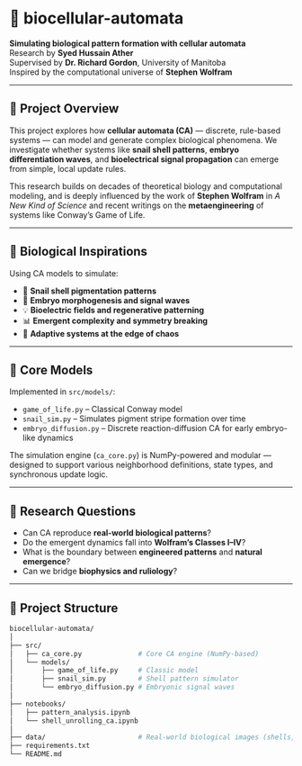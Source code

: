 # 🧬 biocellular-automata

**Simulating biological pattern formation with cellular automata**  
Research by **Syed Hussain Ather**  
Supervised by **Dr. Richard Gordon**, University of Manitoba  
Inspired by the computational universe of **Stephen Wolfram**

---

## 🧠 Project Overview

This project explores how **cellular automata (CA)** — discrete, rule-based systems — can model and generate complex biological phenomena. We investigate whether systems like **snail shell patterns**, **embryo differentiation waves**, and **bioelectrical signal propagation** can emerge from simple, local update rules.

This research builds on decades of theoretical biology and computational modeling, and is deeply influenced by the work of **Stephen Wolfram** in *A New Kind of Science* and recent writings on the **metaengineering** of systems like Conway’s Game of Life.

---

## 🔬 Biological Inspirations

Using CA models to simulate:

- 🐚 **Snail shell pigmentation patterns**
- 🧫 **Embryo morphogenesis and signal waves**
- 💡 **Bioelectric fields and regenerative patterning**
- 📊 **Emergent complexity and symmetry breaking**
- 🧠 **Adaptive systems at the edge of chaos**

---

## 🧩 Core Models

Implemented in `src/models/`:

- `game_of_life.py` – Classical Conway model  
- `snail_sim.py` – Simulates pigment stripe formation over time  
- `embryo_diffusion.py` – Discrete reaction-diffusion CA for early embryo-like dynamics  

The simulation engine (`ca_core.py`) is NumPy-powered and modular — designed to support various neighborhood definitions, state types, and synchronous update logic.

---

## 🧪 Research Questions

- Can CA reproduce **real-world biological patterns**?
- Do the emergent dynamics fall into **Wolfram’s Classes I–IV**?
- What is the boundary between **engineered patterns** and **natural emergence**?
- Can we bridge **biophysics and ruliology**?

---

## 📁 Project Structure

```bash
biocellular-automata/
│
├── src/
│   ├── ca_core.py              # Core CA engine (NumPy-based)
│   └── models/
│       ├── game_of_life.py     # Classic model
│       ├── snail_sim.py        # Shell pattern simulator
│       └── embryo_diffusion.py # Embryonic signal waves
│
├── notebooks/
│   ├── pattern_analysis.ipynb
│   └── shell_unrolling_ca.ipynb
│
├── data/                       # Real-world biological images (shells, embryos)
├── requirements.txt
└── README.md

